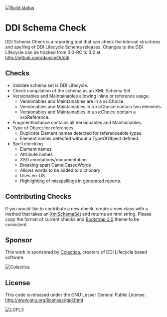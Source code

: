 [![Build status](https://ci.appveyor.com/api/projects/status/gu9v1pght2v2nw7o?svg=true)](https://ci.appveyor.com/project/DanSmith/ddischemacheck)


DDI Schema Check
==============
DDI Schema Check is a reporting tool that can check the internal structures and spelling of DDI Lifecycle Schema releases. Changes to the DDI Lifecycle can be tracked from 3.0-RC to 3.2 at <http://github.com/dansmith/ddi>

## Checks
- Validate schema set is DDI Lifecycle.
- Check compilation of the schema as an XML Schema Set.
- Versionables and Maintainables allowing inline or reference usage.
    - Versionables and Maintainables are in a xs:Choice.
    - Versionables and Maintainables in a xs:Choice contain two elements.
    - Versionables and Maintainables in a xs:Choice contain a xxxReference.
- FragmentInstance contains all Versionables and Maintainables.
- Type of Object for references
    - Duplicate Element names detected for referenceable types.
    - Element names detected without a TypeOfObject defined.
- Spell checking
    - Element names
    - Attribute names
    - XSD annotations/documentation
    - Breaking apart CamelCasedWords
    - Allows words to be added to dictionary
    - Uses en-US
    - Highlighting of misspellings in generated reports.

## Contributing Checks
If you would like to contribute a new check, create a new class with a method that takes an [XmlSchemaSet](http://msdn.microsoft.com/en-us/library/system.xml.schema.xmlschemaset.aspx) and returns an html string. Please copy the format of current checks and [Bootstrap 3.0](http://getbootstrap.com/) theme to be consistent.

## Sponsor
This work is sponsored by [Colectica](http://www.colectica.com), creators of DDI Lifecycle based software.

![Colectica](http://colectica.com/sites/colectica.com/files/images/colectica-web.png)

## License
This code is released under the GNU Lesser General Public License.
<http://www.gnu.org/licenses/lgpl.html>

![LGPL3](http://www.gnu.org/graphics/lgplv3-147x51.png)

